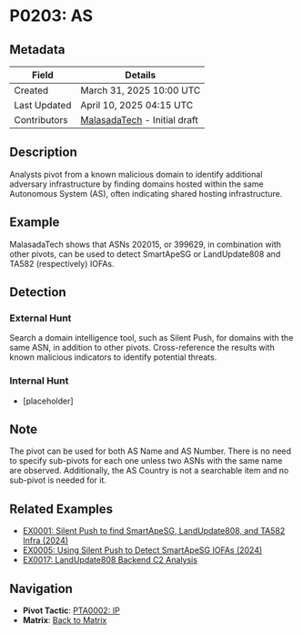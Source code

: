 # P0203: AS

## Metadata
| Field          | Details                                      |
|----------------|----------------------------------------------|
| Created        | March 31, 2025 10:00 UTC                    |
| Last Updated   | April 10, 2025 04:15 UTC                   |
| Contributors   | [MalasadaTech](../contributors.md#malasadatech) - Initial draft |

## Description
Analysts pivot from a known malicious domain to identify additional adversary infrastructure by finding domains hosted within the same Autonomous System (AS), often indicating shared hosting infrastructure.

## Example
MalasadaTech shows that ASNs 202015, or 399629, in combination with other pivots, can be used to detect SmartApeSG or LandUpdate808 and TA582 (respectively) IOFAs.

## Detection

### External Hunt
Search a domain intelligence tool, such as Silent Push, for domains with the same ASN, in addition to other pivots. Cross-reference the results with known malicious indicators to identify potential threats.

### Internal Hunt
- [placeholder]

## Note
The pivot can be used for both AS Name and AS Number. There is no need to specify sub-pivots for each one unless two ASNs with the same name are observed. Additionally, the AS Country is not a searchable item and no sub-pivot is needed for it.

## Related Examples
- [EX0001: Silent Push to find SmartApeSG, LandUpdate808, and TA582 Infra (2024)](../examples/EX0001.md)
- [EX0005: Using Silent Push to Detect SmartApeSG IOFAs (2024)](../examples/EX0005.md)
- [EX0017: LandUpdate808 Backend C2 Analysis](../examples/EX0017.md)

## Navigation
- **Pivot Tactic**: [PTA0002: IP](../pivot-tactics/PTA0002/main.md)
- **Matrix**: [Back to Matrix](../matrix.md)
